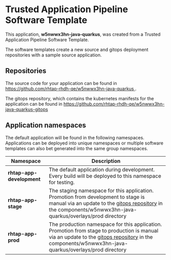 # Trusted Application Pipeline Software Template

This application, **w5nwwx3hn-java-quarkus**, was created from a Trusted Application Pipeline Software Template.

The software templates create a new source and gitops deployment repositories with a sample source application. 

## Repositories

The source code for your application can be found in [https://github.com/rhtap-rhdh-qe/w5nwwx3hn-java-quarkus ](https://github.com/rhtap-rhdh-qe/w5nwwx3hn-java-quarkus ).
 
The gitops repository, which contains the kubernetes manifests for the application can be found in 
[https://github.com/rhtap-rhdh-qe/w5nwwx3hn-java-quarkus-gitops ](https://github.com/rhtap-rhdh-qe/w5nwwx3hn-java-quarkus-gitops ) 

## Application namespaces 

The default application will be found in the following namespaces. Applications can be deployed into unique namespaces or multiple software templates can also bet generated into the same group namespaces.  

|  Namespace   |  Description   |  
| -------- | -------- |   
| **rhtap-app-development** | The default application during development. Every build will be deployed to this namespace for testing. | 
| **rhtap-app-stage** | The staging namespace for this application. Promotion from development to stage is manual via an update to the [gitops repository](https://github.com/rhtap-rhdh-qe/w5nwwx3hn-java-quarkus-gitops ) in the components/w5nwwx3hn-java-quarkus/overlays/prod directory |  
| **rhtap-app-prod** | The production namespace for this application. Promotion from stage to production is manual via an update to the [gitops repository](https://github.com/rhtap-rhdh-qe/w5nwwx3hn-java-quarkus-gitops ) in the components/w5nwwx3hn-java-quarkus/overlays/prod directory | 